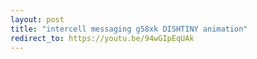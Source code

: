 ```yaml
---
layout: post
title: "intercell messaging g58xk DISHTINY animation"
redirect_to: https://youtu.be/94wGIpEqUAk
---
```


